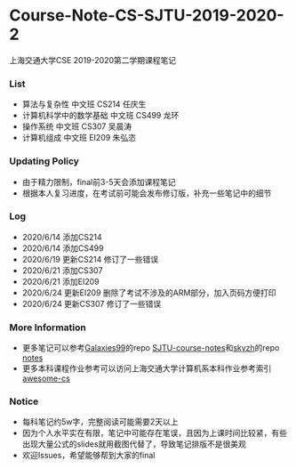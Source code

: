 # Course-Note-CS-SJTU-2019-2020-2
上海交通大学CSE 2019-2020第二学期课程笔记

### List
* 算法与复杂性 中文班 CS214 任庆生
* 计算机科学中的数学基础 中文班 CS499 龙环
* 操作系统 中文班 CS307 吴晨涛
* 计算机组成 中文班 EI209 朱弘恣

### Updating Policy
* 由于精力限制，final前3-5天会添加课程笔记
* 根据本人复习进度，在考试前可能会发布修订版，补充一些笔记中的细节

### Log
* 2020/6/14 添加CS214
* 2020/6/14 添加CS499
* 2020/6/19 更新CS214 修订了一些错误
* 2020/6/21 添加CS307
* 2020/6/21 添加EI209
* 2020/6/24 更新EI209 删除了考试不涉及的ARM部分，加入页码方便打印
* 2020/6/24 更新CS307 修订了一些错误

### More Information
* 更多笔记可以参考[Galaxies99](https://github.com/Galaxies99)的repo [SJTU-course-notes](https://github.com/Galaxies99/SJTU-course-notes)和[skyzh](https://github.com/skyzh)的repo [notes](https://github.com/skyzh/notes)
* 更多本科课程作业参考可以访问上海交通大学计算机系本科作业参考索引[awesome-cs](https://github.com/SJTU-CSE/awesome-cs)

### Notice
* 每科笔记约5w字，完整阅读可能需要2天以上
* 因为个人水平实在有限，笔记中可能存在笔误，且因为上课时间比较紧，有些出现大量公式的slides就用截图代替了，导致笔记排版不是很美观
* 欢迎Issues，希望能够帮到大家的final

